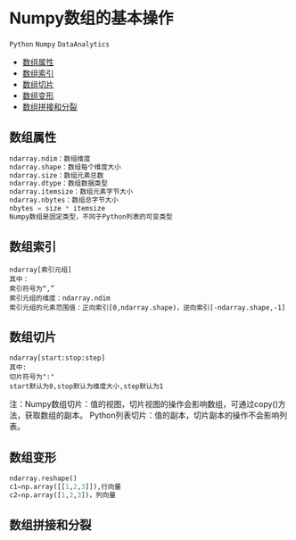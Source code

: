 # Numpy数组的基本操作

`Python` `Numpy` `DataAnalytics`

* [数组属性](#数组属性)
* [数组索引](#数组索引)
* [数组切片](#数组切片)
* [数组变形](#数组变形)
* [数组拼接和分裂](#数组拼接和分裂)

## 数组属性

``` python
ndarray.ndim：数组维度
ndarray.shape：数组每个维度大小
ndarray.size：数组元素总数
ndarray.dtype：数组数据类型
ndarray.itemsize：数组元素字节大小
ndarray.nbytes：数组总字节大小
nbytes = size * itemsize
Numpy数组是固定类型，不同于Python列表的可变类型
```

## 数组索引

```
ndarray[索引元组]
其中：
索引符号为“,”
索引元组的维度：ndarray.ndim
索引元组的元素范围值：正向索引[0,ndarray.shape)，逆向索引[-ndarray.shape,-1]
```


## 数组切片

```
ndarray[start:stop:step]
其中:
切片符号为":"
start默认为0,stop默认为维度大小,step默认为1
```
注：Numpy数组切片：值的视图，切片视图的操作会影响数组，可通过copy()方法，获取数组的副本。
   Python列表切片：值的副本，切片副本的操作不会影响列表。




## 数组变形

``` python
ndarray.reshape()
c1=np.array([[1,2,3]]),行向量
c2=np.array([1,2,3])，列向量
```
## 数组拼接和分裂
